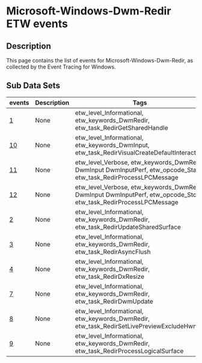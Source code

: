 # Microsoft-Windows-Dwm-Redir ETW events

## Description
This page contains the list of events for Microsoft-Windows-Dwm-Redir, as collected by the Event Tracing for Windows.

## Sub Data Sets
|events|Description|Tags|
|---|---|---|
|[1](events/event-1.md)|None|etw_level_Informational, etw_keywords_DwmRedir, etw_task_RedirGetSharedHandle|
|[10](events/event-10.md)|None|etw_level_Informational, etw_keywords_DwmInput, etw_task_RedirVisualCreateDefaultInteraction|
|[11](events/event-11.md)|None|etw_level_Verbose, etw_keywords_DwmRedir DwmInput DwmInputPerf, etw_opcode_Start, etw_task_RedirProcessLPCMessage|
|[12](events/event-12.md)|None|etw_level_Verbose, etw_keywords_DwmRedir DwmInput DwmInputPerf, etw_opcode_Stop, etw_task_RedirProcessLPCMessage|
|[2](events/event-2.md)|None|etw_level_Informational, etw_keywords_DwmRedir, etw_task_RedirUpdateSharedSurface|
|[3](events/event-3.md)|None|etw_level_Informational, etw_keywords_DwmRedir, etw_task_RedirAsyncFlush|
|[4](events/event-4.md)|None|etw_level_Informational, etw_keywords_DwmRedir, etw_task_RedirDxResize|
|[7](events/event-7.md)|None|etw_level_Informational, etw_keywords_DwmRedir, etw_task_RedirDwmUpdate|
|[8](events/event-8.md)|None|etw_level_Informational, etw_keywords_DwmRedir, etw_task_RedirSetLivePreviewExcludeHwnd|
|[9](events/event-9.md)|None|etw_level_Informational, etw_keywords_DwmRedir, etw_task_RedirProcessLogicalSurface|
